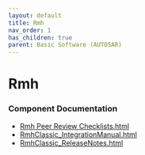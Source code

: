 ```yaml
---
layout: default
title: Rmh
nav_order: 1
has_children: true
parent: Basic Software (AUTOSAR)
---
```

# Rmh
### Component Documentation

- [Rmh Peer Review Checklists.html](doc/Rmh%20Peer%20Review%20Checklists.html)
- [RmhClassic_IntegrationManual.html](doc/RmhClassic_IntegrationManual.html)
- [RmhClassic_ReleaseNotes.html](doc/RmhClassic_ReleaseNotes.html)

